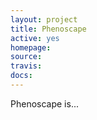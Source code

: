 ```yaml
---
layout: project
title: Phenoscape
active: yes
homepage: 
source: 
travis: 
docs: 
---
```


Phenoscape is...
